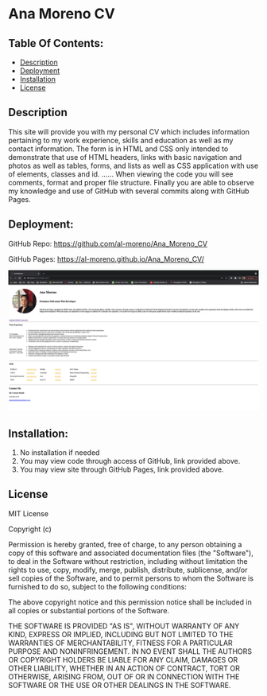  # Ana Moreno CV


## Table Of Contents:
- [Description](#Description)
- [Deployment](#Deployment)
- [Installation](#Installation)
- [License](#License)


## Description

This site will provide you with my personal CV which includes information pertaining to my work experience, skills and education as well as my contact information. The form is in HTML and CSS only intended to demonstrate that use of HTML headers, links with basic navigation and photos as well as tables, forms, and lists as well as CSS application with use of elements, classes and id. ...... When viewing the code you will see comments, format and proper file structure. Finally you are able to observe my knowledge and use of GitHub with several commits along with GitHub Pages.

## Deployment: 

GitHub Repo: https://github.com/al-moreno/Ana_Moreno_CV

GitHub Pages: https://al-moreno.github.io/Ana_Moreno_CV/

![picture](./assets/images/pic.png)


## Installation:
1.  No installation if needed 
2.  You may view code through access of GitHub, link provided above.
3.  You may view site through GitHub Pages, link provided above. 


## License
MIT License

Copyright (c) 

Permission is hereby granted, free of charge, to any person obtaining a copy of this software and associated documentation files (the "Software"), to deal in the Software without restriction, including without limitation the rights to use, copy, modify, merge, publish, distribute, sublicense, and/or sell copies of the Software, and to permit persons to whom the Software is furnished to do so, subject to the following conditions:

The above copyright notice and this permission notice shall be included in all copies or substantial portions of the Software.

THE SOFTWARE IS PROVIDED "AS IS", WITHOUT WARRANTY OF ANY KIND, EXPRESS OR IMPLIED, INCLUDING BUT NOT LIMITED TO THE WARRANTIES OF MERCHANTABILITY, FITNESS FOR A PARTICULAR PURPOSE AND NONINFRINGEMENT. IN NO EVENT SHALL THE AUTHORS OR COPYRIGHT HOLDERS BE LIABLE FOR ANY CLAIM, DAMAGES OR OTHER LIABILITY, WHETHER IN AN ACTION OF CONTRACT, TORT OR OTHERWISE, ARISING FROM, OUT OF OR IN CONNECTION WITH THE SOFTWARE OR THE USE OR OTHER DEALINGS IN THE SOFTWARE.
 
